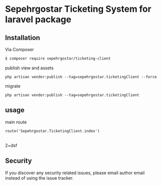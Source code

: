 # Sepehrgostar Ticketing System for laravel package


## Installation

Via Composer

``` bash
$ composer require sepehrgostar/ticketing-client
```

publish view and assets
```
php artisan vendor:publish --tag=sepehrgostar.ticketingClient --force
```

migrate 
```
php artisan vendor:publish --tag=sepehrgostar.ticketingClient
```

## usage<br>
main route 
```
route('Sepehrgostar.TicketingClient.index')
```
<br>
2=dsf

## Security

If you discover any security related issues, please email author email instead of using the issue tracker.

 
